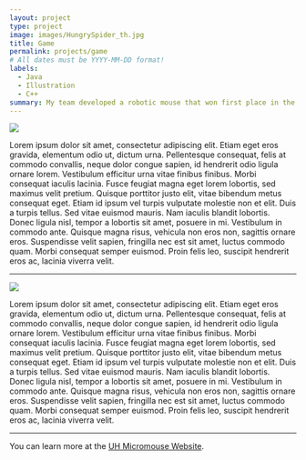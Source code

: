 ```yaml
---
layout: project
type: project
image: images/HungrySpider_th.jpg
title: Game
permalink: projects/game
# All dates must be YYYY-MM-DD format!
labels:
  - Java
  - Illustration
  - C++
summary: My team developed a robotic mouse that won first place in the 2015 UH Micromouse competition.
---
```

<img class="ui image" src="{{ site.baseurl }}/images/HungrySpider.jpg">

Lorem ipsum dolor sit amet, consectetur adipiscing elit. Etiam eget eros gravida, elementum odio ut, dictum urna. Pellentesque consequat, felis at commodo convallis, neque dolor congue sapien, id hendrerit odio ligula ornare lorem. Vestibulum efficitur urna vitae finibus finibus. Morbi consequat iaculis lacinia. Fusce feugiat magna eget lorem lobortis, sed maximus velit pretium. Quisque porttitor justo elit, vitae bibendum metus consequat eget. Etiam id ipsum vel turpis vulputate molestie non et elit. Duis a turpis tellus. Sed vitae euismod mauris. Nam iaculis blandit lobortis. Donec ligula nisl, tempor a lobortis sit amet, posuere in mi. Vestibulum in commodo ante. Quisque magna risus, vehicula non eros non, sagittis ornare eros. Suspendisse velit sapien, fringilla nec est sit amet, luctus commodo quam. Morbi consequat semper euismod. Proin felis leo, suscipit hendrerit eros ac, lacinia viverra velit.


<hr>

<img class="ui image" src="{{ site.baseurl }}/images/Koreans.jpg">

Lorem ipsum dolor sit amet, consectetur adipiscing elit. Etiam eget eros gravida, elementum odio ut, dictum urna. Pellentesque consequat, felis at commodo convallis, neque dolor congue sapien, id hendrerit odio ligula ornare lorem. Vestibulum efficitur urna vitae finibus finibus. Morbi consequat iaculis lacinia. Fusce feugiat magna eget lorem lobortis, sed maximus velit pretium. Quisque porttitor justo elit, vitae bibendum metus consequat eget. Etiam id ipsum vel turpis vulputate molestie non et elit. Duis a turpis tellus. Sed vitae euismod mauris. Nam iaculis blandit lobortis. Donec ligula nisl, tempor a lobortis sit amet, posuere in mi. Vestibulum in commodo ante. Quisque magna risus, vehicula non eros non, sagittis ornare eros. Suspendisse velit sapien, fringilla nec est sit amet, luctus commodo quam. Morbi consequat semper euismod. Proin felis leo, suscipit hendrerit eros ac, lacinia viverra velit.

<hr>

You can learn more at the [UH Micromouse Website](http://www-ee.eng.hawaii.edu/~mmouse/about.html).



